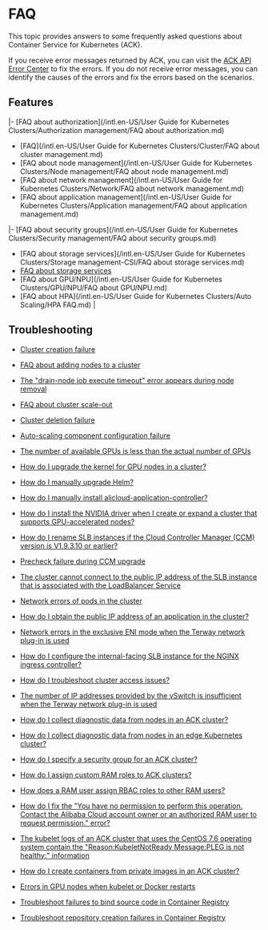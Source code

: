 # FAQ

This topic provides answers to some frequently asked questions about Container Service for Kubernetes \(ACK\).

If you receive error messages returned by ACK, you can visit the [ACK API Error Center](https://error-center.aliyun.com/status/product/Cos?spm=5176.10421674.home.7.7e36ebed2QyP5P) to fix the errors. If you do not receive error messages, you can identify the causes of the errors and fix the errors based on the scenarios.

## Features

|-   [FAQ about authorization](/intl.en-US/User Guide for Kubernetes Clusters/Authorization management/FAQ about authorization.md)
-   [FAQ](/intl.en-US/User Guide for Kubernetes Clusters/Cluster/FAQ about cluster management.md)
-   [FAQ about node management](/intl.en-US/User Guide for Kubernetes Clusters/Node management/FAQ about node management.md)
-   [FAQ about network management](/intl.en-US/User Guide for Kubernetes Clusters/Network/FAQ about network management.md)
-   [FAQ about application management](/intl.en-US/User Guide for Kubernetes Clusters/Application management/FAQ about application management.md)

|-   [FAQ about security groups](/intl.en-US/User Guide for Kubernetes Clusters/Security management/FAQ about security groups.md)
-   [FAQ about storage services](/intl.en-US/User Guide for Kubernetes Clusters/Storage management-CSI/FAQ about storage services.md)
-   [FAQ about storage services]()
-   [FAQ about GPU/NPU](/intl.en-US/User Guide for Kubernetes Clusters/GPU/NPU/FAQ about GPU/NPU.md)
-   [FAQ about HPA](/intl.en-US/User Guide for Kubernetes Clusters/Auto Scaling/HPA FAQ.md) |

## Troubleshooting



-   [Cluster creation failure](~~86762~~)
-   [FAQ about adding nodes to a cluster](~~170722~~)
-   [The "drain-node job execute timeout" error appears during node removal](~~190626~~)
-   [FAQ about cluster scale-out](~~178936~~)
-   [Cluster deletion failure](~~86763~~)

-   [Auto-scaling component configuration failure](~~147427~~)
-   [The number of available GPUs is less than the actual number of GPUs](~~144735~~)
-   [How do I upgrade the kernel for GPU nodes in a cluster?](~~123756~~)
-   [How do I manually upgrade Helm?](~~87014~~)
-   [How do I manually install alicloud-application-controller?](~~87156~~)
-   [How do I install the NVIDIA driver when I create or expand a cluster that supports GPU-accelerated nodes?](~~147961~~)
-   [How do I rename SLB instances if the Cloud Controller Manager \(CCM\) version is V1.9.3.10 or earlier?](~~114446~~)
-   [Precheck failure during CCM upgrade](~~164988~~)

-   [The cluster cannot connect to the public IP address of the SLB instance that is associated with the LoadBalancer Service](~~171437~~)
-   [Network errors of pods in the cluster](~~142373~~)
-   [How do I obtain the public IP address of an application in the cluster?](~~142274~~)
-   [Network errors in the exclusive ENI mode when the Terway network plug-in is used](~~147426~~)
-   [How do I configure the internal-facing SLB instance for the NGINX ingress controller?](~~142097~~)
-   [How do I troubleshoot cluster access issues?](~~149275~~)
-   [The number of IP addresses provided by the vSwitch is insufficient when the Terway network plug-in is used](~~189784~~)

-   [How do I collect diagnostic data from nodes in an ACK cluster?](~~86761~~)
-   [How do I collect diagnostic data from nodes in an edge Kubernetes cluster?](~~149335~~)
-   [How do I specify a security group for an ACK cluster?](~~113498~~)
-   [How do I assign custom RAM roles to ACK clusters?](~~113536~~)
-   [How does a RAM user assign RBAC roles to other RAM users?](~~119035~~)
-   [How do I fix the "You have no permission to perform this operation. Contact the Alibaba Cloud account owner or an authorized RAM user to request permission." error?](~~142276~~)
-   [The kubelet logs of an ACK cluster that uses the CentOS 7.6 operating system contain the "Reason:KubeletNotReady Message:PLEG is not healthy:" information](~~178340~~)

-   [How do I create containers from private images in an ACK cluster?](~~86562~~)
-   [Errors in GPU nodes when kubelet or Docker restarts](~~123771~~)
-   [Troubleshoot failures to bind source code in Container Registry](~~185631~~)
-   [Troubleshoot repository creation failures in Container Registry](~~186529~~)

